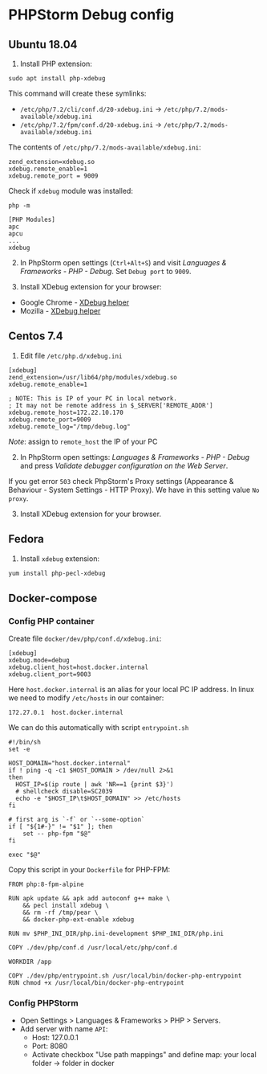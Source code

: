 # PHPStorm Debug config

## Ubuntu 18.04

1. Install PHP extension:

```
sudo apt install php-xdebug
```

This command will create these symlinks:

- `/etc/php/7.2/cli/conf.d/20-xdebug.ini` -> `/etc/php/7.2/mods-available/xdebug.ini`
- `/etc/php/7.2/fpm/conf.d/20-xdebug.ini` -> `/etc/php/7.2/mods-available/xdebug.ini`

The contents of `/etc/php/7.2/mods-available/xdebug.ini`:

```
zend_extension=xdebug.so
xdebug.remote_enable=1
xdebug.remote_port = 9009
```

Check if `xdebug` module was installed:

```
php -m

[PHP Modules]
apc
apcu
...
xdebug
```

2. In PhpStorm open settings (`Ctrl+Alt+S`) and visit  *Languages & Frameworks - PHP - Debug*. Set `Debug port` to `9009`.

3. Install XDebug extension for your browser:

- Google Chrome - [XDebug helper](https://chrome.google.com/webstore/detail/xdebug-helper/eadndfjplgieldjbigjakmdgkmoaaaoc)
- Mozilla - [XDebug helper](https://addons.mozilla.org/en-US/firefox/addon/xdebug-helper-for-firefox/)

## Centos 7.4

1. Edit file `/etc/php.d/xdebug.ini`

```
[xdebug]
zend_extension=/usr/lib64/php/modules/xdebug.so
xdebug.remote_enable=1

; NOTE: This is IP of your PC in local network.
; It may not be remote address in $_SERVER['REMOTE_ADDR']
xdebug.remote_host=172.22.10.170
xdebug.remote_port=9009
xdebug.remote_log="/tmp/debug.log"
```

*Note*: assign to `remote_host` the IP of your PC

2. In PhpStorm open settings: *Languages & Frameworks - PHP - Debug* and press *Validate debugger configuration on the Web Server*.

If you get error `503` check PhpStorm's Proxy settings (Appearance & Behaviour - System Settings - HTTP Proxy). 
We have in this setting value `No proxy`.

3. Install XDebug extension for your browser.

## Fedora

1. Install `xdebug` extension:

```bash
yum install php-pecl-xdebug
```

## Docker-compose

### Config PHP container

Create file `docker/dev/php/conf.d/xdebug.ini`:

```
[xdebug]
xdebug.mode=debug
xdebug.client_host=host.docker.internal
xdebug.client_port=9003
```

Here `host.docker.internal` is an alias for your local PC IP address. In linux we need to modify `/etc/hosts` in our container:

```
172.27.0.1	host.docker.internal
```

We can do this automatically with script `entrypoint.sh`

```
#!/bin/sh
set -e

HOST_DOMAIN="host.docker.internal"
if ! ping -q -c1 $HOST_DOMAIN > /dev/null 2>&1
then
  HOST_IP=$(ip route | awk 'NR==1 {print $3}')
  # shellcheck disable=SC2039
  echo -e "$HOST_IP\t$HOST_DOMAIN" >> /etc/hosts
fi

# first arg is `-f` or `--some-option`
if [ "${1#-}" != "$1" ]; then
	set -- php-fpm "$@"
fi

exec "$@"
```

Copy this script in your `Dockerfile` for PHP-FPM:

```
FROM php:8-fpm-alpine

RUN apk update && apk add autoconf g++ make \
    && pecl install xdebug \
    && rm -rf /tmp/pear \
    && docker-php-ext-enable xdebug

RUN mv $PHP_INI_DIR/php.ini-development $PHP_INI_DIR/php.ini

COPY ./dev/php/conf.d /usr/local/etc/php/conf.d

WORKDIR /app

COPY ./dev/php/entrypoint.sh /usr/local/bin/docker-php-entrypoint
RUN chmod +x /usr/local/bin/docker-php-entrypoint
```

### Config PHPStorm

- Open Settings > Languages & Frameworks > PHP > Servers.
- Add server with name `API`:
  - Host: 127.0.0.1
  - Port: 8080
  - Activate checkbox "Use path mappings" and define map: your local folder -> folder in docker
